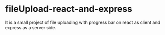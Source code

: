 # fileUpload-react-and-express
 It is a small project of file uploading with progress bar on react as client and express as a server side.
